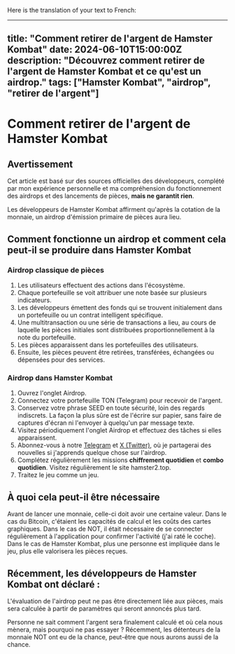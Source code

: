 Here is the translation of your text to French:

---
title: "Comment retirer de l'argent de Hamster Kombat"
date: 2024-06-10T15:00:00Z
description: "Découvrez comment retirer de l'argent de Hamster Kombat et ce qu'est un airdrop."
tags: ["Hamster Kombat", "airdrop", "retirer de l'argent"]
---

# Comment retirer de l'argent de Hamster Kombat

## Avertissement

Cet article est basé sur des sources officielles des développeurs, complété par mon expérience personnelle et ma compréhension du fonctionnement des airdrops et des lancements de pièces, **mais ne garantit rien**.

Les développeurs de Hamster Kombat affirment qu'après la cotation de la monnaie, un airdrop d'émission primaire de pièces aura lieu.

## Comment fonctionne un airdrop et comment cela peut-il se produire dans Hamster Kombat

### Airdrop classique de pièces

1. Les utilisateurs effectuent des actions dans l'écosystème.
2. Chaque portefeuille se voit attribuer une note basée sur plusieurs indicateurs.
3. Les développeurs émettent des fonds qui se trouvent initialement dans un portefeuille ou un contrat intelligent spécifique.
4. Une multitransaction ou une série de transactions a lieu, au cours de laquelle les pièces initiales sont distribuées proportionnellement à la note du portefeuille.
5. Les pièces apparaissent dans les portefeuilles des utilisateurs.
6. Ensuite, les pièces peuvent être retirées, transférées, échangées ou dépensées pour des services.

### Airdrop dans Hamster Kombat

1. Ouvrez l'onglet Airdrop.
2. Connectez votre portefeuille TON (Telegram) pour recevoir de l'argent.
3. Conservez votre phrase SEED en toute sécurité, loin des regards indiscrets. La façon la plus sûre est de l'écrire sur papier, sans faire de captures d'écran ni l'envoyer à quelqu'un par message texte.
4. Visitez périodiquement l'onglet Airdrop et effectuez des tâches si elles apparaissent.
5. Abonnez-vous à notre [Telegram](https://t.me/hamster2top) et [X (Twitter)](https://x.com/hamster2.top), où je partagerai des nouvelles si j'apprends quelque chose sur l'airdrop.
6. Complétez régulièrement les missions **chiffrement quotidien** et **combo quotidien**. Visitez régulièrement le site hamster2.top.
7. Traitez le jeu comme un jeu.

## À quoi cela peut-il être nécessaire

Avant de lancer une monnaie, celle-ci doit avoir une certaine valeur. Dans le cas du Bitcoin, c'étaient les capacités de calcul et les coûts des cartes graphiques. Dans le cas de NOT, il était nécessaire de se connecter régulièrement à l'application pour confirmer l'activité (j'ai raté le coche). Dans le cas de Hamster Kombat, plus une personne est impliquée dans le jeu, plus elle valorisera les pièces reçues.

## Récemment, les développeurs de Hamster Kombat ont déclaré :

L'évaluation de l'airdrop peut ne pas être directement liée aux pièces, mais sera calculée à partir de paramètres qui seront annoncés plus tard.

Personne ne sait comment l'argent sera finalement calculé et où cela nous mènera, mais pourquoi ne pas essayer ? Récemment, les détenteurs de la monnaie NOT ont eu de la chance, peut-être que nous aurons aussi de la chance.